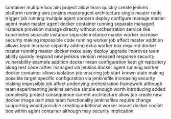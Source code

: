 container multiple box aim project allow team quickly create jenkins platform running aws jenkins masteragent architecture single master node trigger job running multiple agent concern deploy configure manage master agent make master agent docker container running separate managed instance provision manage directly without orchestration service like kubernetes separate instance separate instance master worker increase security making impossible code running worker job affect master addition allows team increase capacity adding extra worker box required docker master running master docker make easy deploy upgrade improves team ability quickly respond new jenkins version released response security vulnerability example addition docker mean configuration kept git repository along rest code rather managed via jenkins docker agent running worker docker container allows isolation job ensuring job start known state making possible target specific configuration via jenkinsfile increasing security making impossible job affect underlying orchestration framework although team experimenting jenkins service simple enough worth introducing added complexity project consequence current architecture allow job create new docker image part step team functionality jenkinsfiles require change supporting would possible creating additional worker mount docker socket box within agent container although may security implication